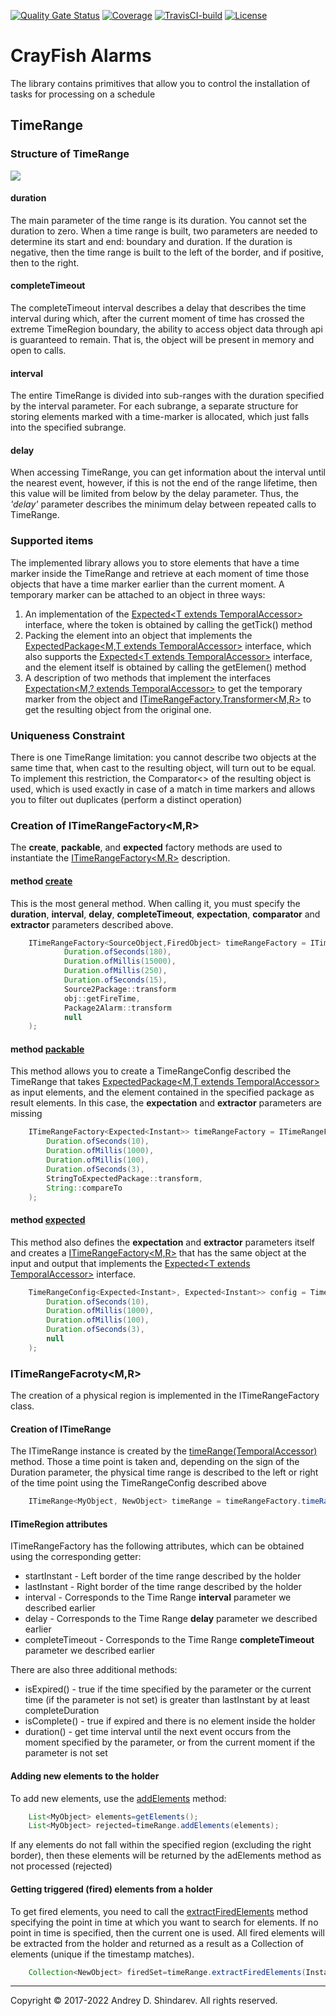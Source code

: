 [![Quality Gate Status](https://sonarcloud.io/api/project_badges/measure?project=sftwnd_crayfish_alarms&metric=alert_status)](https://sonarcloud.io/summary/new_code?id=sftwnd_crayfish_alarms)
[![Coverage](https://sonarcloud.io/api/project_badges/measure?project=sftwnd_crayfish_alarms&metric=coverage)](https://sonarcloud.io/summary/new_code?id=sftwnd_crayfish_alarms)
[![TravisCI-build](https://app.travis-ci.com/sftwnd/crayfish-alarms.svg?branch=master)](https://app.travis-ci.com/github/sftwnd/crayfish-alarms/logscans)
[![License](https://img.shields.io/badge/License-BSD_3--Clause-blue.svg)](https://github.com/sftwnd/crayfish-alarms/blob/master/LICENSE)
# CrayFish Alarms

The library contains primitives that allow you to control the installation of tasks for processing on a schedule

## TimeRange

### Structure of TimeRange
![](img/TimeRange.svg)

#### duration
The main parameter of the time range is its duration. You cannot set the duration to zero. When a time range is built, two parameters are needed to determine its start and end: boundary and duration. If the duration is negative, then the time range is built to the left of the border, and if positive, then to the right.

#### completeTimeout
The completeTimeout interval describes a delay that describes the time interval during which, after the current moment of time has crossed the extreme TimeRegion boundary, the ability to access object data through api is guaranteed to remain.
That is, the object will be present in memory and open to calls.

#### interval
The entire TimeRange is divided into sub-ranges with the duration specified by the interval parameter.
For each subrange, a separate structure for storing elements marked with a time-marker is allocated, which just falls into the specified subrange.

#### delay
When accessing TimeRange, you can get information about the interval until the nearest event, however, if this is not the end of the range lifetime, then this value will be limited from below by the delay parameter. Thus, the _'delay'_ parameter describes the minimum delay between repeated calls to TimeRange.

### Supported items
The implemented library allows you to store elements that have a time marker inside the TimeRange and retrieve at each moment of time those objects that have a time marker earlier than the current moment. A temporary marker can be attached to an object in three ways:
1) An implementation of the [Expected&lt;T extends TemporalAccessor&gt;](https://github.com/sftwnd/crayfish-common-expectation/blob/crayfish-common-expectation-1.0.0/src/main/java/com/github/sftwnd/crayfish/common/expectation/Expected.java) interface, where the token is obtained by calling the getTick() method
2) Packing the element into an object that implements the [ExpectedPackage&lt;M,T extends TemporalAccessor&gt;](https://github.com/sftwnd/crayfish-common-expectation/blob/crayfish-common-expectation-1.0.0/src/main/java/com/github/sftwnd/crayfish/common/expectation/ExpectedPackage.java) interface, which also supports the [Expected&lt;T extends TemporalAccessor&gt;](https://github.com/sftwnd/crayfish-common-expectation/blob/crayfish-common-expectation-1.0.0/src/main/java/com/github/sftwnd/crayfish/common/expectation/Expected.java) interface, and the element itself is obtained by calling the getElemen() method
3) A description of two methods that implement the interfaces [Expectation&lt;M,? extends TemporalAccessor&gt;](https://github.com/sftwnd/crayfish-common-expectation/blob/crayfish-common-expectation-1.0.0/src/main/java/com/github/sftwnd/crayfish/common/expectation/Expectation.java) to get the temporary marker from the object and [ITimeRangeFactory.Transformer&lt;M,R&gt;](./crayfish-alarms-timerange/src/main/java/com/github/sftwnd/crayfish/alarms/timerange/ITimeRange.java#L138-L155) to get the resulting object from the original one.

### Uniqueness Constraint
There is one TimeRange limitation: you cannot describe two objects at the same time that, when cast to the resulting object, will turn out to be equal.
To implement this restriction, the Comparator&lt;&gt; of the resulting object is used, which is used exactly in case of a match in time markers and allows you to filter out duplicates (perform a distinct operation)

### Creation of ITimeRangeFactory&lt;M,R&gt;
The **create**, **packable**, and **expected** factory methods are used to instantiate the [ITimeRangeFactory&lt;M,R&gt;](./crayfish-alarms-timerange/src/main/java/com/github/sftwnd/crayfish/alarms/timerange/ITimeRangeFactory.java) description.
#### method [create](./crayfish-alarms-timerange/src/main/java/com/github/sftwnd/crayfish/alarms/timerange/ITimeRangeFactory.java#L50-L69)
This is the most general method. When calling it, you must specify the **duration**, **interval**, **delay**, **completeTimeout**, **expectation**, **comparator** and **extractor** parameters described above.

```java
    ITimeRangeFactory<SourceObject,FiredObject> timeRangeFactory = ITimeRangeFactory.create(
            Duration.ofSeconds(180),
            Duration.ofMillis(15000),
            Duration.ofMillis(250),
            Duration.ofSeconds(15),
            Source2Package::transform
            obj::getFireTime,
            Package2Alarm::transform
            null
    );
```

#### method [packable](./crayfish-alarms-timerange/src/main/java/com/github/sftwnd/crayfish/alarms/timerange/ITimeRangeFactory.java#L106-L119)
This method allows you to create a TimeRangeConfig described the TimeRange that takes [ExpectedPackage&lt;M,T extends TemporalAccessor&gt;](https://github.com/sftwnd/crayfish-common-expectation/blob/crayfish-common-expectation-1.0.0/src/main/java/com/github/sftwnd/crayfish/common/expectation/ExpectedPackage.java) as input elements, and the element contained in the specified package as result elements.
In this case, the **expectation** and **extractor** parameters are missing

```java
    ITimeRangeFactory<Expected<Instant>> timeRangeFactory = ITimeRangeFactory.packable(
        Duration.ofSeconds(10),
        Duration.ofMillis(1000),
        Duration.ofMillis(100),
        Duration.ofSeconds(3),
        StringToExpectedPackage::transform,
        String::compareTo
    );
```

#### method [expected](./crayfish-alarms-timerange/src/main/java/com/github/sftwnd/crayfish/alarms/timerange/ITimeRangeFactory.java#L131-L138)
This method also defines the **expectation** and **extractor** parameters itself and creates a [ITimeRangeFactory&lt;M,R&gt;](./crayfish-alarms-timerange/src/main/java/com/github/sftwnd/crayfish/alarms/timerange/ITimeRangeFactory.java) that has the same object at the input and output that implements the [Expected&lt;T extends TemporalAccessor&gt;](https://github.com/sftwnd/crayfish-common-expectation/blob/crayfish-common-expectation-1.0.0/src/main/java/com/github/sftwnd/crayfish/common/expectation/Expected.java) interface.

```java
    TimeRangeConfig<Expected<Instant>, Expected<Instant>> config = TimeRangeConfig.expected(
        Duration.ofSeconds(10),
        Duration.ofMillis(1000),
        Duration.ofMillis(100),
        Duration.ofSeconds(3),
        null
    );
```

### ITimeRangeFacroty&lt;M,R&gt;

The creation of a physical region is implemented in the ITimeRangeFactory class.

#### Creation of ITimeRange

The ITimeRange instance is created by the [timeRange(TemporalAccessor)](./crayfish-alarms-timerange/src/main/java/com/github/sftwnd/crayfish/alarms/timerange/ITimeRangeFactory.java#L32) method. Those a time point is taken and, depending on the sign of the Duration parameter, the physical time range is described to the left or right of the time point using the TimeRangeConfig described above

```java
    ITimeRange<MyObject, NewObject> timeRange = timeRangeFactory.timeRange(Instant.now);
```

#### ITimeRegion attributes
ITimeRangeFactory has the following attributes, which can be obtained using the corresponding getter:
* startInstant - Left border of the time range described by the holder
* lastInstant - Right border of the time range described by the holder
* interval - Corresponds to the Time Range **interval** parameter we described earlier
* delay - Corresponds to the Time Range **delay** parameter we described earlier
* completeTimeout - Corresponds to the Time Range **completeTimeout** parameter we described earlier

There are also three additional methods:
* isExpired() - true if the time specified by the parameter or the current time (if the parameter is not set) is greater than lastInstant by at least completeDuration
* isComplete() - true if expired and there is no element inside the holder
* duration() - get time interval until the next event occurs from the moment specified by the parameter, or from the current moment if the parameter is not set

#### Adding new elements to the holder
To add new elements, use the [addElements](./crayfish-alarms-timerange/src/main/java/com/github/sftwnd/crayfish/alarms/timerange/TimeRange.java#176#L185-L204) method:

```java
    List<MyObject> elements=getElements();
    List<MyObject> rejected=timeRange.addElements(elements);
```

If any elements do not fall within the specified region (excluding the right border), then these elements will be returned by the adElements method as not processed (rejected)

#### Getting triggered (fired) elements from a holder
To get fired elements, you need to call the [extractFiredElements](./crayfish-alarms-timerange/src/main/java/com/github/sftwnd/crayfish/alarms/timerange/TimeRange.java#L212-L233) method specifying the point in time at which you want to search for elements. If no point in time is specified, then the current one is used.
All fired elements will be extracted from the holder and returned as a result as a Collection of elements (unique if the timestamp matches).

```java
    Collection<NewObject> firedSet=timeRange.extractFiredElements(Instant.now.plusMillis(250));
```

---
Copyright © 2017-2022 Andrey D. Shindarev. All rights reserved.
